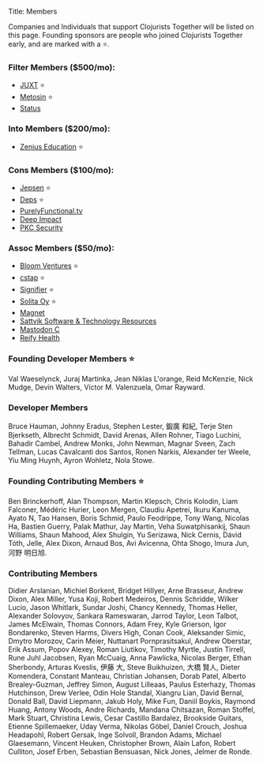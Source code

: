 Title: Members

Companies and Individuals that support Clojurists Together will be listed on this page. Founding sponsors are people who joined Clojurists Together early, and are marked with a ⭐️.

### Filter Members ($500/mo):

- [JUXT](https://juxt.pro) ⭐️
- [Metosin](http://www.metosin.fi) ⭐️
- [Status](https://status.im)

### Into Members ($200/mo):

- [Zenius Education](http://www.zeniuseducation.com/) ⭐️

### Cons Members ($100/mo):

- [Jepsen](https://jepsen.io) ⭐️
- [Deps](https://www.deps.co) ⭐️
- [PurelyFunctional.tv](https://purelyfunctional.tv)
- [Deep Impact](https://www.deep-impact.ch)
- [PKC Security](https://www.pkc.io)

### Assoc Members ($50/mo):

- [Bloom Ventures](http://bloomventures.io) ⭐️
- [cstap](https://cstap.com) ⭐️
- [Signifier](http://signifier.jp) ⭐️
- [Solita Oy](https://www.solita.fi) ⭐️
- [Magnet](https://www.magnet.coop)
- [Sattvik Software & Technology Resources](http://www.deepbluelambda.org)
- [Mastodon C](http://www.mastodonc.com)
- [Reify Health](https://reifyhealth.com)

### Founding Developer Members ⭐️

Val Waeselynck, Juraj Martinka, Jean Niklas L'orange, Reid McKenzie, Nick Mudge, Devin Walters, Víctor M. Valenzuela, Omar Rayward.

### Developer Members

Bruce Hauman, Johnny Eradus, Stephen Lester, 鍛廣 和紀, Terje Sten Bjerkseth, Albrecht Schmidt, David Arenas, Allen Rohner, Tiago Luchini, Bahadir Cambel, Andrew Monks, John Newman, Magnar Sveen, Zach Tellman, Lucas Cavalcanti dos Santos, Ronen Narkis, Alexander ter Weele, Yiu Ming Huynh, Ayron Wohletz, Nola Stowe.

### Founding Contributing Members ⭐️

Ben Brinckerhoff, Alan Thompson, Martin Klepsch, Chris Kolodin, Liam Falconer, Médéric Hurier, Leon Mergen, Claudiu Apetrei, Ikuru Kanuma, Ayato N, Tao Hansen, Boris Schmid, Paulo Feodrippe, Tony Wang, Nicolas Ha, Bastien Guerry, Palak Mathur, Jay Martin, Veha Suwatphisankij, Shaun Williams, Shaun Mahood, Alex Shulgin, Yu Serizawa, Nick Cernis, Dávid Tóth, Jelle, Alex Dixon, Arnaud Bos, Avi Avicenna, Ohta Shogo, Imura Jun, 河野 明日旭.

### Contributing Members

Didier Arslanian, Michiel Borkent, Bridget Hillyer, Arne Brasseur, Andrew Dixon, Alex Miller, Yusa Koji, Robert Medeiros, Dennis Schridde, Wilker Lucio, Jason Whitlark, Sundar Joshi, Chancy Kennedy, Thomas Heller, Alexander Solovyov, Sankara Rameswaran, Jarrod Taylor, Leon Talbot, James McElwain, Thomas Connors, Adam Frey, Kyle Grierson, Igor Bondarenko, Steven Harms, Divers High, Conan Cook, Aleksander Simic, Dmytro Morozov, Carin Meier, Nuttanart Pornprasitsakul, Andrew Oberstar, Erik Assum, Popov Alexey, Roman Liutikov, Timothy Myrtle, Justin Tirrell, Rune Juhl Jacobsen, Ryan McCuaig, Anna Pawlicka, Nicolas Berger, Ethan Sherbondy, Arturas Kveslis, 伊藤 大, Steve Buikhuizen, 大橋 賢人, Dieter Komendera, Constant Manteau, Christian Johansen, Dorab Patel, Alberto Brealey-Guzman, Jeffrey Simon, August Lilleaas, Paulus Esterhazy, Thomas Hutchinson, Drew Verlee, Odin Hole Standal, Xiangru Lian, David Bernal, Donald Ball, David Liepmann, Jakub Holy, Mike Fun, Daniil Boykis, Raymond Huang, Antony Woods, Andre Richards, Mandana Chitsazan, Roman Stoffel, Mark Stuart, Christina Lewis, Cesar Castillo Bardalez, Brookside Guitars, Etienne Spillemaeker, Uday Verma, Nikolas Göbel, Daniel Crouch, Joshua Headapohl, Robert Gersak, Inge Solvoll, Brandon Adams, Michael Glaesemann, Vincent Heuken, Christopher Brown, Alain Lafon, Robert Culliton, Josef Erben, Sebastian Bensuasan, Nick Jones, Jelmer de Ronde.
